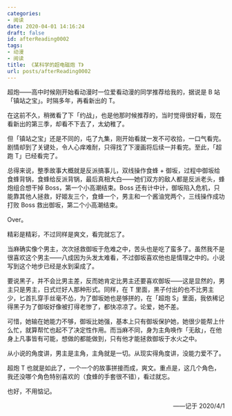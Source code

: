 ```yaml
---
categories:
- 阅读
date: 2020-04-01 14:16:24
draft: false
id: afterReading0002
tags:
- 动漫
- 阅读
title: 《某科学的超电磁炮 T》
url: posts/afterReading0002
---
```


超炮——高中时候刚开始看动漫时一位爱看动漫的同学推荐给我的，据说是 B 站「镇站之宝」。时隔多年，再看新出的 T。

在这前不久，稍微看了下「约战」，也是他那时候推荐的，当时觉得很好看，现在看新出的第三季，却看不下去了，太幼稚了。

但「镇站之宝」还是不同的，屯了九集，刚开始看就一发不可收拾，一口气看完。剧情却到了关键处，令人心痒难耐，只得找了下漫画将后续一并看完。至此，「超跑 T」已经看完了。

总得来说，整季故事大概就是反派搞事儿，双线操作食蜂 + 御坂，过程中御坂给食蜂背锅，食蜂给反派背锅，最后真相大白——她们双方的敌人都是反派老头，蜂炮组合想干掉 Boss，第一个小高潮结束。Boss 还有计中计，御坂陷入危机，只能靠其他人拯救，好姬友三个，食蜂一个，男主和一个酱油党两个，三线操作成功打败 Boss 救出御坂，第二个小高潮结束。

Over。

<!-- more -->

精彩是精彩，不过同样是爽文，看完就忘了。

当麻确实像个男主，次次拯救御坂于危难之中，苦头也是吃了蛮多了。虽然我不是很喜欢这个男主——八成因为头发太难看，不过御坂喜欢他也是情理之中的。小说写到这个地步已经是水到渠成了。

要说黑子，并不会比男主差，反而她肯定比男主还要喜欢御坂——这是显然的，男主只是男主，日式烂好人那种形式。同样，在 T 里面，黑子付出的也不比男主少，匕首扎穿手丝毫不怂，为了御坂她也是够拼的，在「超炮 S」里面，我依稀记得黑子为了御坂好像被打得老惨了，都快凉凉了。论爱，她不差。

可惜，她输在她能力不够，御坂比她强，基本上只有御坂保护她，她很少能帮上什么忙，就算帮忙也起不了决定性作用。而当麻不同，身为主角唤作「无敌」，在他身上凡事皆有可能，想做的都能做到，只有他才能拯救御坂于水火之中。

从小说的角度讲，男主是主角，主角就是一切。从现实得角度讲，没能力爱不了。

超炮 T 也就是如此了，一个一个的故事拼接而成，爽文。重点是，这几个角色，我还没哪个角色特别喜欢的（食蜂的手套很不错），看过就忘。

也好，不用惦记。

<div style="text-align: right;">——记于 2020/4/1</div>
